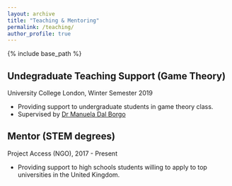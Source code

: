 ```yaml
---
layout: archive
title: "Teaching & Mentoring"
permalink: /teaching/
author_profile: true
---
```


{% include base_path %}



## Undegraduate Teaching Support (Game Theory)
University College London, Winter Semester 2019
* Providing support to undergraduate students in game theory class.
* Supervised by [Dr Manuela Dal Borgo](https://www.classics.cam.ac.uk/directory/dr-manuela-dal-borgo)

## Mentor (STEM degrees)
Project Access (NGO), 2017 - Present
* Providing support to high schools students willing to apply to top universities in the United Kingdom.



